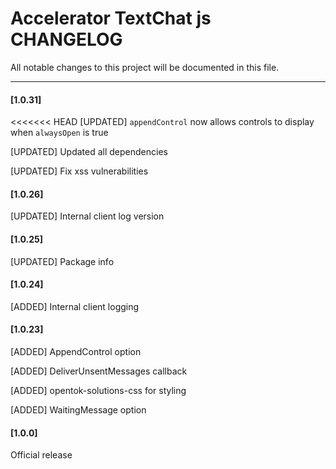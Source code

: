 # Accelerator TextChat js CHANGELOG

All notable changes to this project will be documented in this file.

--------------------------------------
#### [1.0.31]

<<<<<<< HEAD
[UPDATED] `appendControl` now allows controls to display when `alwaysOpen` is true

[UPDATED] Updated all dependencies

[UPDATED] Fix xss vulnerabilities

#### [1.0.26]

[UPDATED] Internal client log version

#### [1.0.25]

[UPDATED] Package info

#### [1.0.24]

[ADDED] Internal client logging

#### [1.0.23]

[ADDED]	AppendControl option

[ADDED]	DeliverUnsentMessages callback

[ADDED]	opentok-solutions-css for styling

[ADDED]	WaitingMessage option

#### [1.0.0]

Official release
